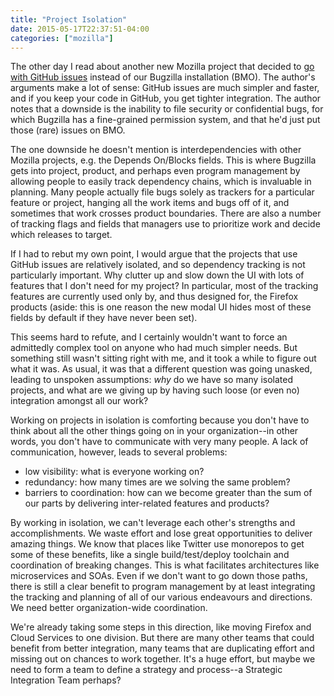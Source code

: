 ```yaml
---
title: "Project Isolation"
date: 2015-05-17T22:37:51-04:00
categories: ["mozilla"]
---
```

The other day I read about another new Mozilla project that decided to
[go with GitHub issues][] instead of our Bugzilla installation (BMO).
The author's arguments make a lot of sense: GitHub issues are much
simpler and faster, and if you keep your code in GitHub, you get
tighter integration.  The author notes that a downside is the
inability to file security or confidential bugs, for which Bugzilla
has a fine-grained permission system, and that he'd just put those
(rare) issues on BMO.

The one downside he doesn't mention is interdependencies with other
Mozilla projects, e.g. the Depends On/Blocks fields.  This
is where Bugzilla gets into project, product, and perhaps even program
management by allowing people to easily track dependency chains, which
is invaluable in planning.  Many people actually file bugs solely as
trackers for a particular feature or project, hanging all the work
items and bugs off of it, and sometimes that work crosses product
boundaries.  There are also a number of tracking flags and fields that
managers use to prioritize work and decide which releases to target.

If I had to rebut my own point, I would argue that the projects that
use GitHub issues are relatively isolated, and so dependency tracking
is not particularly important.  Why clutter up and slow down the UI
with lots of features that I don't need for my project?  In
particular, most of the tracking features are currently used only by,
and thus designed for, the Firefox products (aside: this is one reason
the new modal UI hides most of these fields by default if they have
never been set).

This seems hard to refute, and I certainly wouldn't want to force an
admittedly complex tool on anyone who had much simpler needs.  But
something still wasn't sitting right with me, and it took a while to
figure out what it was.  As usual, it was that a different question
was going unasked, leading to unspoken assumptions: *why* do we have
so many isolated projects, and what are we giving up by having such
loose (or even no) integration amongst all our work?

Working on projects in isolation is comforting because you don't have
to think about all the other things going on in your organization--in
other words, you don't have to communicate with very many people.  A
lack of communication, however, leads to several problems:

* low visibility: what is everyone working on?
* redundancy: how many times are we solving the same problem?
* barriers to coordination: how can we become greater than the sum of
  our parts by delivering inter-related features and products?

By working in isolation, we can't leverage each other's strengths and
accomplishments.  We waste effort and lose great opportunities to
deliver amazing things.  We know that places like Twitter use
monorepos to get some of these benefits, like a single
build/test/deploy toolchain and coordination of breaking changes.  This
is what facilitates architectures like microservices and SOAs.  Even
if we don't want to go down those paths, there is still a clear
benefit to program management by at least integrating the tracking and
planning of all of our various endeavours and directions.  We need
better organization-wide coordination.

We're already taking some steps in this direction, like moving Firefox
and Cloud Services to one division.  But there are many other teams
that could benefit from better integration, many teams that are
duplicating effort and missing out on chances to work together.  It's
a huge effort, but maybe we need to form a team to define a strategy
and process--a Strategic Integration Team perhaps?

[go with GitHub issues]: http://www.agmweb.ca/2015-05-11-ditching-bugzilla/
